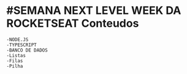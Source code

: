 #SEMANA NEXT LEVEL WEEK DA ROCKETSEAT
Conteudos
=========
<!--ts-->
    -NODE.JS
    -TYPESCRIPT
    -BANCO DE DADOS
    -Listas
    -Filas
    -Pilha
<!--te-->
